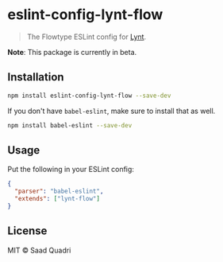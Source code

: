 # eslint-config-lynt-flow

> The Flowtype ESLint config for [Lynt](https://github.com/saadq/lynt).

**Note**: This package is currently in beta.

## Installation

```bash
npm install eslint-config-lynt-flow --save-dev
```

If you don't have `babel-eslint`, make sure to install that as well.

```bash
npm install babel-eslint --save-dev
```

## Usage

Put the following in your ESLint config:

```json
{
  "parser": "babel-eslint",
  "extends": ["lynt-flow"]
}
```

## License
MIT &copy; Saad Quadri
